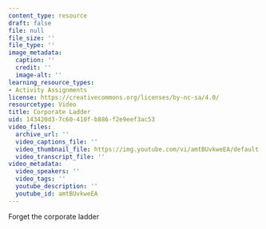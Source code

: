 ```yaml
---
content_type: resource
draft: false
file: null
file_size: ''
file_type: ''
image_metadata:
  caption: ''
  credit: ''
  image-alt: ''
learning_resource_types:
- Activity Assignments
license: https://creativecommons.org/licenses/by-nc-sa/4.0/
resourcetype: Video
title: Corporate Ladder
uid: 143420d3-7c60-410f-b886-f2e9eef3ac53
video_files:
  archive_url: ''
  video_captions_file: ''
  video_thumbnail_file: https://img.youtube.com/vi/amtBUvkweEA/default.jpg
  video_transcript_file: ''
video_metadata:
  video_speakers: ''
  video_tags: ''
  youtube_description: ''
  youtube_id: amtBUvkweEA
---
```

Forget the corporate ladder